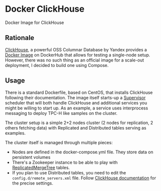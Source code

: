 # Docker ClickHouse
Docker Image for ClickHouse

## Rationale
[ClickHouse](https://clickhouse.yandex/), a powerful OSS Columnar Database by Yandex provides a [Docker Image](https://hub.docker.com/r/yandex/clickhouse-server/) on DockerHub that allows for testing a single-node setup.
However, there was no such thing as an official image for a scale-out deployment, I decided to build one using Compose.

## Usage
There is a standard Dockerfile, based on CentOS, that installs ClickHouse following their documentation.
The image itself starts-up a [Supervisor](http://supervisord.org/) scheduler that will both handle ClickHouse and additional services you might be willing to start up. As an example, a service uses interprocess messaging to deploy TPC-H like samples on the cluster.

The cluster setup is a simple 2+2 nodes cluster (2 nodes for replication, 2 others fetching data) with Replicated and Distributed tables serving as examples.

The cluster itself is managed through multiple pieces:

 - Nodes are defined in the docker-compose.yml file. They store data on persistent volumes
 - There's a Zookeeper instance to be able to play with [ReplicatedMergeTree](https://clickhouse.yandex/docs/en/operations/table_engines/replication/) tables.
 - If you plan to use Distributed tables, you need to edit the `config.d/remote_servers.xml` file. Follow [ClickHouse documentation](https://clickhouse.yandex/docs/en/operations/table_engines/distributed/) for the precise settings.
